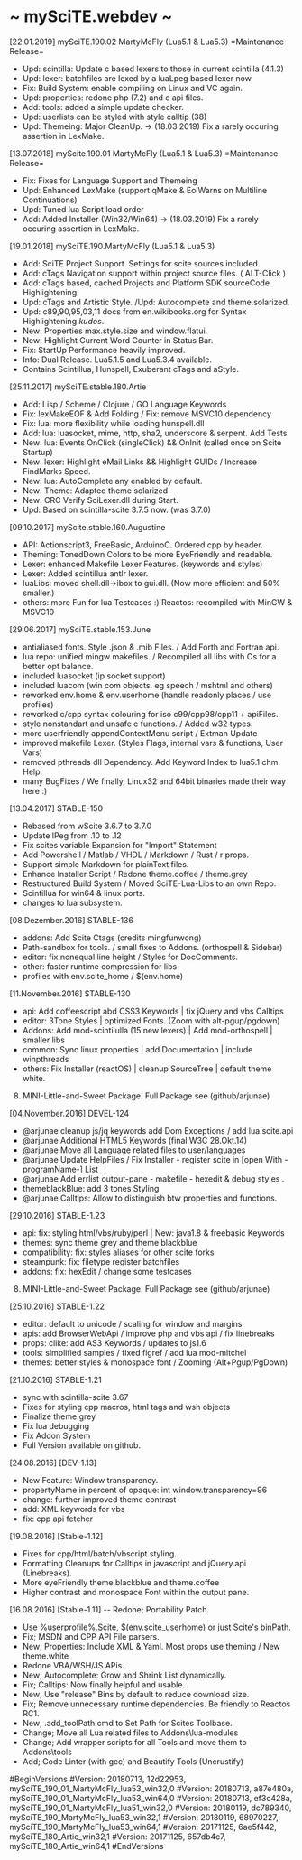 # ~ mySciTE.webdev ~

[22.01.2019] mySciTE.190.02 MartyMcFly (Lua5.1 & Lua5.3)
  =Maintenance Release=
- Upd: scintilla: Update c based lexers to those in current scintilla (4.1.3)
- Upd: lexer: batchfiles are lexed by a luaLpeg based lexer now.
- Fix: Build System: enable compiling on Linux and VC again.
- Upd: properties: redone php (7.2) and c api files. 
- Add: tools: added a simple update checker.
- Upd: userlists can be styled with style calltip (38)
- Upd: Themeing: Major CleanUp.
-> (18.03.2019) Fix a rarely occuring assertion in LexMake.

[13.07.2018] myScite.190.01 MartyMcFly (Lua5.1 & Lua5.3)
  =Maintenance Release=
- Fix: Fixes for Language Support and Themeing
- Upd: Enhanced LexMake (support qMake &  EolWarns on Multiline Continuations)
- Upd: Tuned lua Script load order
- Add: Added Installer (Win32/Win64)
-> (18.03.2019) Fix a rarely occuring assertion in LexMake.

[19.01.2018] mySciTE.190.MartyMcFly (Lua5.1 & Lua5.3)
- Add: SciTE Project Support. Settings for scite sources included.
- Add: cTags Navigation support within project source files. ( ALT-Click )
- Add: cTags based, cached Projects and Platform SDK sourceCode Highlightening. 
- Upd: cTags and Artistic Style. /Upd: Autocomplete and theme.solarized.
- Upd: c89,90,95,03,11 docs from en.wikibooks.org for Syntax Highlightening *kudos*.
- New: Properties max.style.size and window.flatui.
- New: Highlight Current Word Counter in Status Bar.
- Fix: StartUp Performance heavily improved.
- Info: Dual Release. Lua5.1.5 and Lua5.3.4 available.  
- Contains Scintillua, Hunspell, Exuberant cTags and aStyle.

[25.11.2017] mySciTE.stable.180.Artie
- Add: Lisp / Scheme / Clojure / GO Language Keywords
- Fix: lexMakeEOF & Add Folding / Fix: remove MSVC10 dependency
- Fix: lua: more flexibility while loading hunspell.dll
- Add: lua: luasocket, mime, http, sha2, underscore & serpent. Add Tests
- New: lua: Events OnClick (singleClick) && OnInit (called once on Scite Startup) 
- New: lexer: Highlight eMail Links && Highlight GUIDs / Increase FindMarks Speed. 
- New: lua: AutoComplete any enabled by default.
- New: Theme: Adapted theme solarized
- New: CRC Verify SciLexer.dll during Start. 
- Upd: Based on scintilla-scite 3.7.5 now. (was 3.7.0)

[09.10.2017] myScite.stable.160.Augustine
- API: Actionscript3, FreeBasic, ArduinoC. Ordered cpp by header.
- Theming: TonedDown Colors to be more EyeFriendly and readable.
- Lexer: enhanced Makefile Lexer Features. (keywords and styles) 
- Lexer: Added scintillua antlr lexer. 
- luaLibs: moved shell.dll->ibox to gui.dll. (Now more efficient and 50% smaller.)
- others: more Fun for lua Testcases :) Reactos: recompiled with MinGW & MSVC10

[29.06.2017] mySciTE.stable.153.June
- antialiased fonts. Style .json & .mib Files. / Add Forth and Fortran api.
- lua repo: unified mingw makefiles. / Recompiled all libs with Os for a better opt balance.
- included luasocket (ip socket support) 
- included luacom (win com objects. eg speech / mshtml and others)
- reworked env.home & env.userhome (handle readonly places / use profiles)
- reworked c/cpp syntax colouring for iso c99/cpp98/cpp11 + apiFiles.
- style nonstandart and unsafe c functions. / Added w32 types.
- more userfriendly appendContextMenu script / Extman Update
- improved makefile Lexer. (Styles Flags, internal vars & functions, User Vars)
- removed pthreads dll Dependency. Add Keyword Index to lua5.1 chm Help.
- many BugFixes / We finally, Linux32 and 64bit binaries made their way here :)

[13.04.2017] STABLE-150
- Rebased from wScite 3.6.7 to 3.7.0
- Update lPeg from .10 to .12
- Fix scites variable Expansion for "Import" Statement 
- Add Powershell / Matlab / VHDL / Markdown / Rust / r props.
 - Support simple Markdown for plainText files.
- Enhance Installer Script / Redone theme.coffee / theme.grey
- Restructured Build System / Moved SciTE-Lua-Libs to an own Repo.
- Scintillua for win64 & linux ports.
- changes to lua subsystem.

[08.Dezember.2016] STABLE-136
- addons: Add Scite Ctags (credits mingfunwong)
 - Path-sandbox for tools. / small fixes to Addons. (orthospell & Sidebar)
- editor: fix nonequal line height / Styles for DocComments.
- other: faster runtime compression for libs
- profiles with env.scite_home / $(env.home)

[11.November.2016] STABLE-130
- api: Add coffeescript abd CSS3 Keywords | fix jQuery and vbs Calltips
- editor: 3Tone Styles | optimized Fonts. (Zoom with alt-pgup/pgdown)
- Addons: Add mod-scintilulla (15 new lexers) | Add mod-orthospell | smaller libs 
- common: Sync linux properties | add Documentation | include winpthreads
- others: Fix Installer (reactOS) | cleanup SourceTree | default theme white.
8) MINI-Little-and-Sweet Package. Full Package see (github/arjunae)
 
[04.November.2016] DEVEL-124
- @arjunae cleanup js/jq keywords add Dom Exceptions / add lua.scite.api	
- @arjunae Additional HTML5 Keywords (final W3C 28.Okt.14) 
- @arjunae Move all Language related files to user/languages
- @arjunae Update HelpFiles / Fix Installer - register scite in [open With -programName-] List
- @arjunae Add errlist output-pane - makefile - hexedit & debug styles .
-  themeblackBlue: add 3 tones Styling
- @arjunae Calltips: Allow to distinguish btw properties and functions.

[29.10.2016] STABLE-1.23
- api:  fix: styling html/vbs/ruby/perl | New: java1.8 & freebasic Keywords 
- themes: sync theme grey and theme blackblue
- compatibility: fix: styles aliases for other scite forks
- steampunk: fix: filetype register batchfiles
- addons: fix: hexEdit / change some testcases
 8) MINI-Little-and-Sweet Package. Full Package see (github/arjunae)

[25.10.2016] STABLE-1.22
- editor: default to unicode / scaling for window and margins
- apis:   add BrowserWebApi / improve php and vbs api / fix linebreaks
- props: clike: add AS3 Keywords / updates to js1.6
- tools: simplified samples / fixed figref / add lua mod-mitchel
- themes: better styles & monospace font / Zooming (Alt+Pgup/PgDown)

[21.10.2016] STABLE-1.21
- sync with scintilla-scite 3.67
- Fixes for styling cpp macros, html tags and wsh objects
- Finalize theme.grey
- Fix lua debugging
- Fix Addon System
- Full Version available on github.

[24.08.2016] [DEV-1.13]
- New Feature: Window transparency. 
-  propertyName in percent of opaque: int window.transparency=96
- change: further improved theme contrast
- add: XML keywords for vbs 
- fix: cpp api fetcher

[19.08.2016] [Stable-1.12]
- Fixes for cpp/html/batch/vbscript styling.
- Formatting Cleanups for Calltips in javascript and jQuery.api (Linebreaks).
- More eyeFriendly theme.blackblue and theme.coffee
- Higher contrast and monospace Font within the output pane. 

[16.08.2016] [Stable-1.11]
-- Redone; Portability Patch.
- Use %userprofile%\.Scite, $(env.scite_userhome) or just Scite's binPath.    
- Fix; MSDN and CPP API File parsers.
- New; Properties: Include XML & Yaml. Most props use theming / New theme.white
- Redone VBA/WSH/JS APis.
- New; Autocomplete: Grow and Shrink List dynamically.
- Fix; Calltips: Now finally helpful and usable.
- New; Use "release" Bins by default to reduce download size.
- Fix; Remove unnecessary runtime dependencies. Be friendly to Reactos RC1.
- New; .add_toolPath.cmd to Set Path for Scites Toolbase.
- Change; Move all Lua related files to Addons\lua-modules
- Change; Add wrapper scripts for all Tools and move them to Addons\tools
- Add; Code Linter (with gcc) and Beautify Tools (Uncrustify)

#BeginVersions
#Version: 20180713, 12d22953, mySciTE_190_01_MartyMcFly_lua53_win32,0
#Version: 20180713, a87e480a, mySciTE_190_01_MartyMcFly_lua53_win64,0
#Version: 20180713, ef3c428a, mySciTE_190_01_MartyMcFly_lua51_win32,0
#Version: 20180119, dc789340, mySciTE_190_MartyMcFly_lua53_win32,1
#Version: 20180119, 68970227, mySciTE_190_MartyMcFly_lua53_win64,1
#Version: 20171125, 6ae5f442, mySciTE_180_Artie_win32,1
#Version: 20171125, 657db4c7, mySciTE_180_Artie_win64,1
#EndVersions
